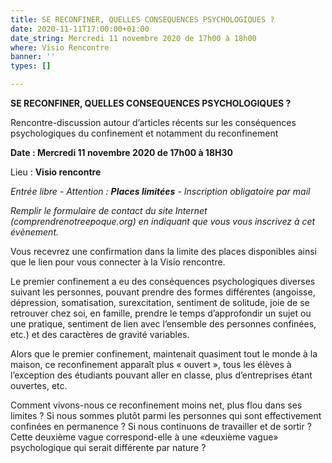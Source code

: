 ```yaml
---
title: SE RECONFINER, QUELLES CONSEQUENCES PSYCHOLOGIQUES ?
date: 2020-11-11T17:00:00+01:00
date_string: Mercredi 11 novembre 2020 de 17h00 à 18h00
where: Visio Rencontre
banner: ''
types: []

---
```

**SE RECONFINER, QUELLES CONSEQUENCES PSYCHOLOGIQUES ?**

Rencontre-discussion autour d’articles récents sur les conséquences psychologiques du confinement et notamment du reconfinement

**Date : Mercredi 11 novembre 2020 de 17h00 à 18H30**

Lieu : **Visio rencontre**

_Entrée libre - Attention : **Places limitées** - Inscription obligatoire par mail_

_Remplir le formulaire de contact du site Internet (comprendrenotreepoque.org) en indiquant que vous vous inscrivez à cet évènement._

Vous recevrez une confirmation dans la limite des places disponibles ainsi que le lien pour vous connecter à la Visio rencontre.

Le premier confinement a eu des conséquences psychologiques diverses suivant les personnes, pouvant prendre des formes différentes (angoisse, dépression, somatisation, surexcitation, sentiment de solitude, joie de se retrouver chez soi, en famille, prendre le temps d’approfondir un sujet ou une pratique, sentiment de lien avec l’ensemble des personnes confinées, etc.) et des caractères de gravité variables.

Alors que le premier confinement, maintenait quasiment tout le monde à la maison, ce reconfinement apparaît plus « ouvert », tous les élèves à l’exception des étudiants pouvant aller en classe, plus d’entreprises étant ouvertes, etc.

Comment vivons-nous ce reconfinement moins net, plus flou dans ses limites ? Si nous sommes plutôt parmi les personnes qui sont effectivement confinées en permanence ? Si nous continuons de travailler et de sortir ? Cette deuxième vague correspond-elle à une «deuxième vague» psychologique qui serait différente par nature ?